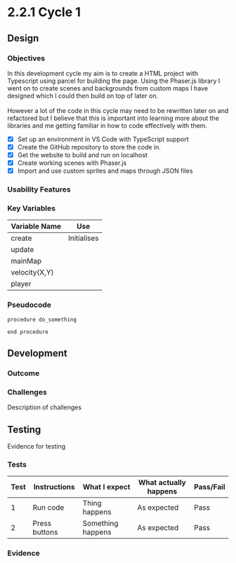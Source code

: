 # 2.2.1 Cycle 1

## Design

### Objectives

In this development cycle my aim is to create a HTML project with Typescript using parcel for building the page. Using the Phaser.js library I went on to create scenes and backgrounds from custom maps I have designed which I could then build on top of later on.\
\
However a lot of the code in this cycle may need to be rewritten later on and refactored but I believe that this is important into learning more about the libraries and me getting familiar in how to code effectively with them.

* [x] Set up an environment in VS Code with TypeScript support
* [x] Create the GitHub repository to store the code in.
* [x] Get the website to build and run on localhost
* [x] Create working scenes with Phaser.js
* [x] Import and use custom sprites and maps through JSON files

### Usability Features

### Key Variables

| Variable Name | Use          |
| ------------- | ------------ |
| create        | Initialises  |
| update        |              |
| mainMap       |              |
| velocity(X,Y) |              |
| player        |              |

### Pseudocode

```
procedure do_something
    
end procedure
```

## Development

### Outcome

### Challenges

Description of challenges

## Testing

Evidence for testing

### Tests

| Test | Instructions  | What I expect     | What actually happens | Pass/Fail |
| ---- | ------------- | ----------------- | --------------------- | --------- |
| 1    | Run code      | Thing happens     | As expected           | Pass      |
| 2    | Press buttons | Something happens | As expected           | Pass      |

### Evidence
